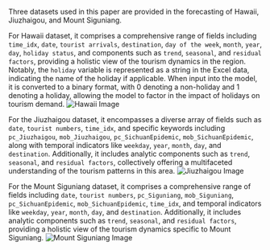 Three datasets used in this paper are provided in the forecasting of Hawaii, Jiuzhaigou, and Mount Siguniang. 

For Hawaii dataset, it comprises a comprehensive range of fields including `time_idx`, `date`, `tourist arrivals`, `destination`, `day of the week`, `month`, `year`, `day`, `holiday status`, and components such as `trend`, `seasonal`, and `residual factors`, providing a holistic view of the tourism dynamics in the region. Notably, the `holiday` variable is represented as a string in the Excel data, indicating the name of the holiday if applicable. When input into the model, it is converted to a binary format, with 0 denoting a non-holiday and 1 denoting a holiday, allowing the model to factor in the impact of holidays on tourism demand.
![Hawaii Image](https://github.com/CenterforBigData/TPE-RobustSTL-TFT/blob/main/Datasets/pic/Hawaii.png)

For the Jiuzhaigou dataset, it encompasses a diverse array of fields such as `date`, `tourist numbers`, `time_idx`, and specific keywords including `pc_Jiuzhaigou`, `mob_Jiuzhaigou`, `pc_SichuanEpidemic`, `mob_SichuanEpidemic`, along with temporal indicators like `weekday`, `year`, `month`, `day`, and `destination`. Additionally, it includes analytic components such as `trend`, `seasonal`, and `residual factors`, collectively offering a multifaceted understanding of the tourism patterns in this area.
![Jiuzhaigou Image](https://github.com/CenterforBigData/TPE-RobustSTL-TFT/blob/main/Datasets/pic/Jiuzhaigou.png)

For the Mount Siguniang dataset, it comprises a comprehensive range of fields including `date`, `tourist numbers`, `pc_Siguniang`, `mob_Siguniang`, `pc_SichuanEpidemic`, `mob_SichuanEpidemic`, `time_idx`, and temporal indicators like `weekday`, `year`, `month`, `day`, and `destination`. Additionally, it includes analytic components such as `trend`, `seasonal`, and `residual factors`, providing a holistic view of the tourism dynamics specific to Mount Siguniang.
![Mount Siguniang Image](https://github.com/CenterforBigData/TPE-RobustSTL-TFT/blob/main/Datasets/pic/Mount_Siguniang.png)

